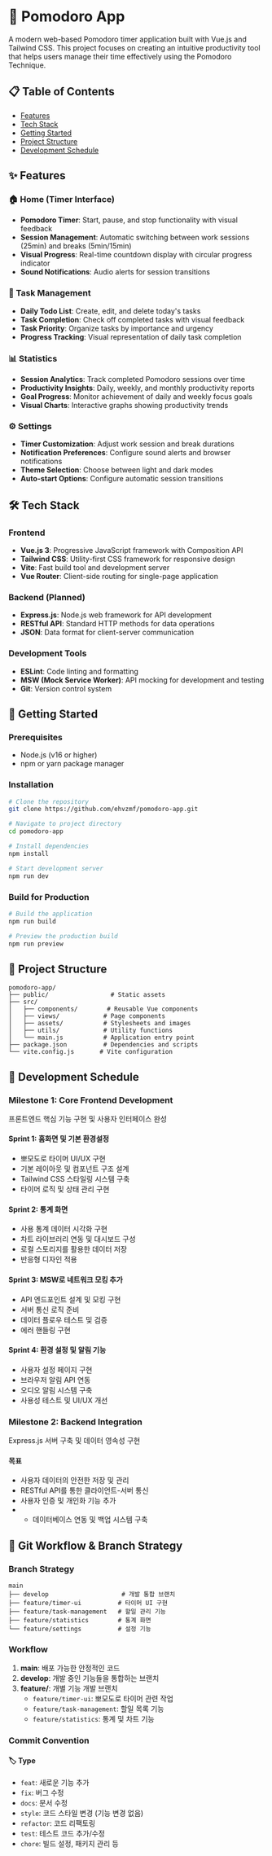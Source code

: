 # 🍅 Pomodoro App

A modern web-based Pomodoro timer application built with Vue.js and Tailwind CSS. This project focuses on creating an intuitive productivity tool that helps users manage their time effectively using the Pomodoro Technique.

## 📋 Table of Contents
- [Features](#features)
- [Tech Stack](#tech-stack)
- [Getting Started](#getting-started)
- [Project Structure](#project-structure)
- [Development Schedule](#development-schedule)

## ✨ Features

### 🏠 Home (Timer Interface)
- **Pomodoro Timer**: Start, pause, and stop functionality with visual feedback
- **Session Management**: Automatic switching between work sessions (25min) and breaks (5min/15min)
- **Visual Progress**: Real-time countdown display with circular progress indicator
- **Sound Notifications**: Audio alerts for session transitions

### 📝 Task Management
- **Daily Todo List**: Create, edit, and delete today's tasks
- **Task Completion**: Check off completed tasks with visual feedback
- **Task Priority**: Organize tasks by importance and urgency
- **Progress Tracking**: Visual representation of daily task completion

### 📊 Statistics
- **Session Analytics**: Track completed Pomodoro sessions over time
- **Productivity Insights**: Daily, weekly, and monthly productivity reports
- **Goal Progress**: Monitor achievement of daily and weekly focus goals
- **Visual Charts**: Interactive graphs showing productivity trends

### ⚙️ Settings
- **Timer Customization**: Adjust work session and break durations
- **Notification Preferences**: Configure sound alerts and browser notifications
- **Theme Selection**: Choose between light and dark modes
- **Auto-start Options**: Configure automatic session transitions

## 🛠 Tech Stack

### Frontend
- **Vue.js 3**: Progressive JavaScript framework with Composition API
- **Tailwind CSS**: Utility-first CSS framework for responsive design
- **Vite**: Fast build tool and development server
- **Vue Router**: Client-side routing for single-page application

### Backend (Planned)
- **Express.js**: Node.js web framework for API development
- **RESTful API**: Standard HTTP methods for data operations
- **JSON**: Data format for client-server communication

### Development Tools
- **ESLint**: Code linting and formatting
- **MSW (Mock Service Worker)**: API mocking for development and testing
- **Git**: Version control system

## 🚀 Getting Started

### Prerequisites
- Node.js (v16 or higher)
- npm or yarn package manager

### Installation
```bash
# Clone the repository
git clone https://github.com/ehvzmf/pomodoro-app.git

# Navigate to project directory
cd pomodoro-app

# Install dependencies
npm install

# Start development server
npm run dev
```

### Build for Production
```bash
# Build the application
npm run build

# Preview the production build
npm run preview
```

## 📁 Project Structure
```
pomodoro-app/
├── public/                 # Static assets
├── src/
│   ├── components/        # Reusable Vue components
│   ├── views/            # Page components
│   ├── assets/           # Stylesheets and images
│   ├── utils/            # Utility functions
│   └── main.js           # Application entry point
├── package.json          # Dependencies and scripts
└── vite.config.js       # Vite configuration
```

## 📅 Development Schedule

### Milestone 1: Core Frontend Development
프론트엔드 핵심 기능 구현 및 사용자 인터페이스 완성

#### Sprint 1: 홈화면 및 기본 환경설정
- 뽀모도로 타이머 UI/UX 구현
- 기본 레이아웃 및 컴포넌트 구조 설계
- Tailwind CSS 스타일링 시스템 구축
- 타이머 로직 및 상태 관리 구현

#### Sprint 2: 통계 화면
- 사용 통계 데이터 시각화 구현
- 차트 라이브러리 연동 및 대시보드 구성
- 로컬 스토리지를 활용한 데이터 저장
- 반응형 디자인 적용

#### Sprint 3: MSW로 네트워크 모킹 추가
- API 엔드포인트 설계 및 모킹 구현
- 서버 통신 로직 준비
- 데이터 플로우 테스트 및 검증
- 에러 핸들링 구현

#### Sprint 4: 환경 설정 및 알림 기능
- 사용자 설정 페이지 구현
- 브라우저 알림 API 연동
- 오디오 알림 시스템 구축
- 사용성 테스트 및 UI/UX 개선

### Milestone 2: Backend Integration
Express.js 서버 구축 및 데이터 영속성 구현

#### 목표
- 사용자 데이터의 안전한 저장 및 관리
- RESTful API를 통한 클라이언트-서버 통신
- 사용자 인증 및 개인화 기능 추가
- - 데이터베이스 연동 및 백업 시스템 구축

## 🌲 Git Workflow & Branch Strategy

### Branch Strategy
```
main
├── develop                    # 개발 통합 브랜치
├── feature/timer-ui          # 타이머 UI 구현
├── feature/task-management   # 할일 관리 기능
├── feature/statistics        # 통계 화면
└── feature/settings          # 설정 기능
```

### Workflow
1. **main**: 배포 가능한 안정적인 코드
2. **develop**: 개발 중인 기능들을 통합하는 브랜치
3. **feature/**: 개별 기능 개발 브랜치
   - `feature/timer-ui`: 뽀모도로 타이머 관련 작업
   - `feature/task-management`: 할일 목록 기능
   - `feature/statistics`: 통계 및 차트 기능

### Commit Convention

#### 🏷️ Type
- `feat`: 새로운 기능 추가
- `fix`: 버그 수정
- `docs`: 문서 수정
- `style`: 코드 스타일 변경 (기능 변경 없음)
- `refactor`: 코드 리팩토링
- `test`: 테스트 코드 추가/수정
- `chore`: 빌드 설정, 패키지 관리 등